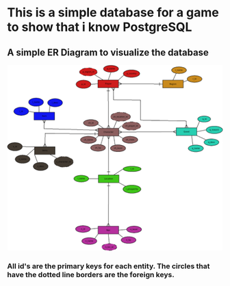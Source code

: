# This is a simple database for a game to show that i know PostgreSQL

## A simple ER Diagram to visualize the database
![alt text](/video-game-erd.png)

### All id's are the primary keys for each entity. The circles that have the dotted line borders are the foreign keys.
